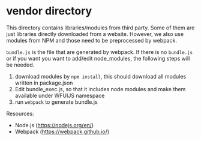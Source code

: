 vendor directory
=================================================
This directory contains libraries/modules from third party.
Some of them are just libraries directly downloaded from a website.
However, we also use modules from NPM and those need to be preprocessed by webpack.

`bundle.js` is the file that are generated by webpack.
If there is no `bundle.js` or if you want you want to add/edit node_modules, the following steps will be needed.
1. download modules by `npm install`, this should download all modules written in package.json
2. Edit bundle_exec.js, so that it includes node modules and make them available under WFUIJS namespace
3. run `webpack` to generate bundle.js

Resources:
- Node.js (https://nodejs.org/en/)
- Webpack (https://webpack.github.io/)
